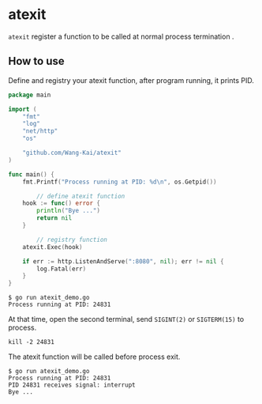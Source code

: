 # atexit

`atexit` register a function to be called at normal process termination .

## How to use

Define and registry your atexit function, after program running, it prints PID. 

```go
package main

import (
	"fmt"
	"log"
	"net/http"
	"os"

	"github.com/Wang-Kai/atexit"
)

func main() {
	fmt.Printf("Process running at PID: %d\n", os.Getpid())

        // define atexit function
	hook := func() error {
		println("Bye ...")
		return nil
	}

        // registry function
	atexit.Exec(hook)

	if err := http.ListenAndServe(":8080", nil); err != nil {
		log.Fatal(err)
	}
}
```

```
$ go run atexit_demo.go
Process running at PID: 24831
```


At that time, open the second terminal, send `SIGINT(2)` or `SIGTERM(15)` to process.

```
kill -2 24831
```

The atexit function will be called before process exit.

```console
$ go run atexit_demo.go
Process running at PID: 24831
PID 24831 receives signal: interrupt
Bye ...
```
